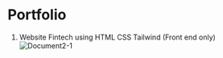 # Portfolio

1. Website Fintech using HTML CSS Tailwind (Front end only)
![Document2-1](https://github.com/medof1/Portfolio/assets/101329105/d701584a-72f3-4662-bea5-ece7d828492e)
